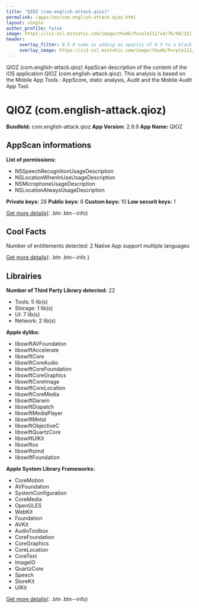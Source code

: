 ```yaml
---
title: "QIOZ (com.english-attack.qioz)"
permalink: /apps/ios/com.english-attack.qioz.html
layout: single
author_profile: false
image: https://is1-ssl.mzstatic.com/image/thumb/Purple112/v4/76/68/32/7668327e-2885-0874-f327-b139a4c0d86e/AppIcon-QIOZ-0-0-1x_U007emarketing-0-0-0-5-0-0-sRGB-0-0-0-GLES2_U002c0-512MB-85-220-0-0.png/512x512bb.jpg
header: 
     overlay_filter: 0.5 # same as adding an opacity of 0.5 to a black background
     overlay_image: https://is1-ssl.mzstatic.com/image/thumb/Purple112/v4/76/68/32/7668327e-2885-0874-f327-b139a4c0d86e/AppIcon-QIOZ-0-0-1x_U007emarketing-0-0-0-5-0-0-sRGB-0-0-0-GLES2_U002c0-512MB-85-220-0-0.png/512x512bb.jpg
---
```

QIOZ (com.english-attack.qioz) AppScan description of the content of the iOS application QIOZ (com.english-attack.qioz). This analysis is based on the Mobile App Tools : AppScore, static analysis, Audit and the Mobile Audit App Tool.

# QIOZ (com.english-attack.qioz)

**BundleId:** com.english-attack.qioz
**App Version:** 2.9.9
**App Name:** QIOZ


## AppScan informations 

**List of permissions:** 
- NSSpeechRecognitionUsageDescription
- NSLocationWhenInUseUsageDescription
- NSMicrophoneUsageDescription
- NSLocationAlwaysUsageDescription
  
  
**Private keys:** 28
**Public keys:** 6
**Custom keys:** 10
**Low securit keys:** 1
  
[Get more details](/pricing.html){: .btn .btn--info}

## Cool Facts

Number of entitlements detected: 2
Native App
support multiple languages
  
[Get more details](/pricing.html){: .btn .btn--info }

## Librairies 
**Number of Third Party Library detected:** 22
- Tools: 5 lib(s)
- Storage: 1 lib(s)
- UI: 7 lib(s)
- Network: 2 lib(s)


**Apple dylibs:**
- libswiftAVFoundation
- libswiftAccelerate
- libswiftCore
- libswiftCoreAudio
- libswiftCoreFoundation
- libswiftCoreGraphics
- libswiftCoreImage
- libswiftCoreLocation
- libswiftCoreMedia
- libswiftDarwin
- libswiftDispatch
- libswiftMediaPlayer
- libswiftMetal
- libswiftObjectiveC
- libswiftQuartzCore
- libswiftUIKit
- libswiftos
- libswiftsimd
- libswiftFoundation


**Apple System Library Frameworks:**
- CoreMotion
- AVFoundation
- SystemConfiguration
- CoreMedia
- OpenGLES
- WebKit
- Foundation
- AVKit
- AudioToolbox
- CoreFoundation
- CoreGraphics
- CoreLocation
- CoreText
- ImageIO
- QuartzCore
- Speech
- StoreKit
- UIKit


  
[Get more details](/pricing.html){: .btn .btn--info}

